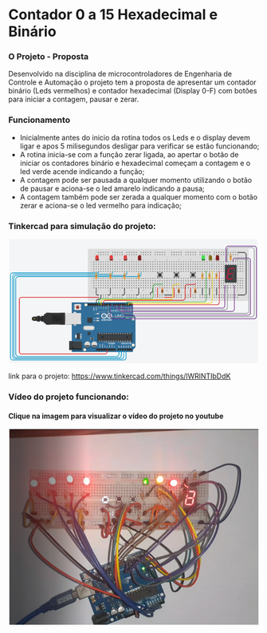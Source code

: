 # Contador 0 a 15 Hexadecimal e Binário

### O Projeto - Proposta 
Desenvolvido na disciplina de microcontroladores de Engenharia de Controle e Automação o projeto tem a proposta de apresentar um contador binário (Leds vermelhos) e contador hexadecimal (Display 0-F) com botões para iniciar a contagem, pausar e zerar.

### Funcionamento 
- Inicialmente antes do inicio da rotina todos os Leds e o display devem ligar e apos 5 milisegundos desligar para verificar se estão funcionando;
- A rotina inicia-se com a função zerar ligada, ao apertar o botão de iniciar os contadores binário e hexadecimal começam a contagem e o led verde acende indicando a função;
- A contagem pode ser pausada a qualquer momento utilizando o botão de pausar e aciona-se o led amarelo indicando a pausa;
- A contagem também pode ser zerada a qualquer momento com o botão zerar e aciona-se o led vermelho para indicação;

### Tinkercad para simulação do projeto:

<p align="center">
  <img src="https://github.com/leandromad/Contador_0-15_Led_Display_Arduino/blob/master/assets/TinkercadBotaoLedDisplay.png" width="500" title="Tinkercad">
</p>

link para o projeto: https://www.tinkercad.com/things/lWRlNTIbDdK

### Vídeo do projeto funcionando:
#### Clique na imagem para visualizar o vídeo do projeto no youtube
  
<p align="center">
  <a href="https://youtu.be/_WUxzLzwrH8" target="_blank"><img src="https://github.com/leandromad/Contador_0-15_Led_Display_Arduino/blob/master/assets/Miniatura.png" width="500"     title="Vídeo"> 
  </a>
</p>


